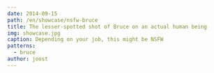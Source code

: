 ```yaml
---
date: 2014-09-15
path: /en/showcase/nsfw-bruce
title: The lesser-spotted shot of Bruce on an actual human being
img: showcase.jpg
caption: Depending on your job, this might be NSFW
patterns:
  - bruce
author: joost
---
```


